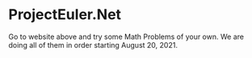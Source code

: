 # ProjectEuler.Net
Go to website above and try some Math Problems of your own.
We are doing all of them in order starting August 20, 2021.
